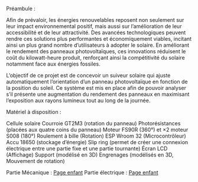 Préambule :

Afin de prévaloir, les énergies renouvelables reposent non seulement sur leur impact environnemental positif, mais aussi sur l’amélioration de leur accessibilité et de leur attractivité. Des avancées technologiques peuvent rendre ces solutions plus performantes et économiquement viables, incitant ainsi un plus grand nombre d’utilisateurs à adopter le solaire. En améliorant le rendement des panneaux photovoltaïques, ces innovations réduisent le coût du kilowatt-heure produit, renforçant ainsi la compétitivité du solaire notamment face aux énergies fossiles.

L’objectif de ce projet est de concevoir un suiveur solaire qui ajuste automatiquement l’orientation d’un panneau photovoltaïque en fonction de la position du soleil. Ce système est mis en place afin de pouvoir analyser s’il présente une augmentation du rendement des panneaux en maximisant l’exposition aux rayons lumineux tout au long de la journée.


Matériel à disposition :

Cellule solaire
Courroie GT2M3 (rotation du panneau)
Photorésistances (placées aux quatre coins du panneau)
Moteur FS90R (360°) et ×2 moteur S008 (180°)
Roulement à bille (Rotation)
ESP Wroom 32 (Microcontrôleur)
Accu 18650 (stockage d’énergie)
Slip ring (permet de créer une connexion électrique entre une partie fixe et une partie tournante)
Écran LCD (Affichage)
Support (modélisé en 3D)
Engrenages (modélisés en 3D, Mouvement de rotation)

Partie Mécanique : [Page enfant](partie_mécanique.md)
Partie électrique : [Page enfant](partie_électrique.md)




